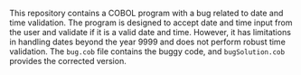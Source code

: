 This repository contains a COBOL program with a bug related to date and time validation. The program is designed to accept date and time input from the user and validate if it is a valid date and time. However, it has limitations in handling dates beyond the year 9999 and does not perform robust time validation.  The `bug.cob` file contains the buggy code, and `bugSolution.cob` provides the corrected version.